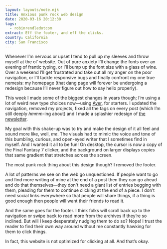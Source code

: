 ```yaml
---
layout: layouts/note.njk
title: Anxious punk rock web design
date: 2020-03-16 20:12:30
tags:
  - robinrendledotcom
extract: Eff the footer, and eff the clicks.
country: California
city: San Francisco
---
```


Whenever I’m nervous or upset I tend to pull up my sleeves and throw myself at the ol’ website. Out of pure anxiety I’ll change the fonts over an evening of frantic typing, or I’ll bump up the font size with a glass of wine. Over a weekend I’ll get frustrated and take out all my anger on the poor navigation, or I’ll tackle responsive bugs and finally confront my one true nemesis: my homepage (that dang page will forever be undergoing a redesign because I’ll never figure out how to say hello properly).

This week I made some of the biggest changes in years though; I’m using a lot of weird new type choices now—using [Ayer](https://commercialtype.com/catalog/ayer), for starters. I updated the navigation, removed my projects, fixed all the tags on every post (which I’m still deeply _hmmm_-ing about) and I made a splashier redesign of [the newsletter](https://www.robinrendle.com/adventures/).

My goal with this shake-up was to try and make the design of it all feel and sound more like, well, _me_. The visuals had to mimic the voice and tone of this bumbling, curious, and open-eyed writer that I sometimes find in myself. And I wanted it all to be fun! On desktop, the cursor is now a copy of the Final Fantasy 7 clicker, and the background on larger displays copies that same gradient that stretches across the screen.

The most punk rock thing about this design though? I removed the footer.

A lot of patterns we see on the web go unquestioned. If people want to go and find more writing of mine at the end of a post then they can go ahead and do that themselves—they don't need a giant list of entries begging with them, pleading for them to continue clicking at the end of a piece. I don’t need social links everywhere so that people will share things, if a thing is good enough then people will want their friends to read it.

And the same goes for the footer. I think folks will scroll back up to the navigation or swipe back to read more from the archives if they’re so inclined. But will I keep desperately nudging them to do so? Nope! I trust the reader to find their own way around without me constantly hawking for them to click things.

In fact, this website is not optimized for clicking at all. And that’s okay.
